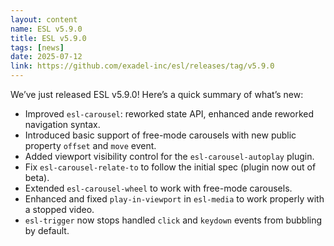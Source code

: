 ```yaml
---
layout: content
name: ESL v5.9.0
title: ESL v5.9.0
tags: [news]
date: 2025-07-12
link: https://github.com/exadel-inc/esl/releases/tag/v5.9.0
---
```


We’ve just released ESL v5.9.0!
Here’s a quick summary of what’s new:
- Improved `esl-carousel`: reworked state API, enhanced ande reworked navigation syntax.
- Introduced basic support of free-mode carousels with new public property `offset` and `move` event.
- Added viewport visibility control for the `esl-carousel-autoplay` plugin.
- Fix `esl-carousel-relate-to` to follow the initial spec (plugin now out of beta).
- Extended `esl-carousel-wheel` to work with free-mode carousels.
- Enhanced and fixed `play-in-viewport` in `esl-media` to work properly with a stopped video.
- `esl-trigger` now stops handled `click` and `keydown` events from bubbling by default.

